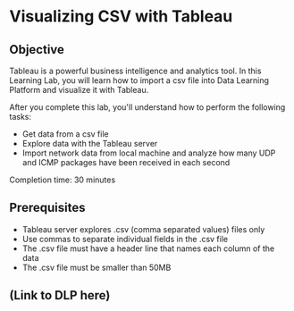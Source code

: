 # Visualizing CSV with Tableau

## Objective

Tableau is a powerful business intelligence and analytics tool. In this Learning Lab, you will learn how to import a csv file into Data Learning Platform and visualize it with Tableau.

After you complete this lab, you'll understand how to perform the following tasks:
- Get data from a csv file
- Explore data with the Tableau server
- Import network data from local machine and analyze how many UDP and ICMP packages have been received in each second


Completion time: 30 minutes


## Prerequisites

- Tableau server explores .csv (comma separated values) files only
- Use commas to separate individual fields in the .csv file
- The .csv file must have a header line that names each column of the data
- The .csv file must be smaller than 50MB

## (Link to DLP here)
